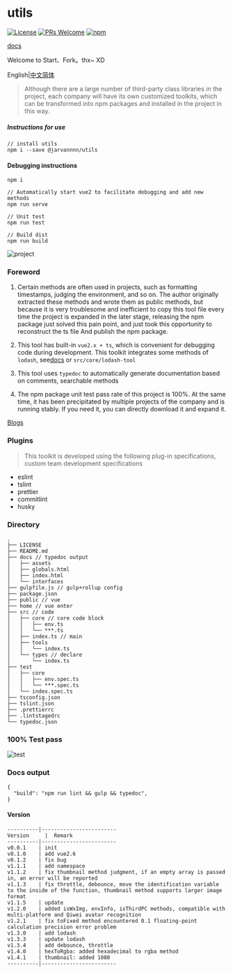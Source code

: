# utils
[![License](https://img.shields.io/badge/license-MIT-blue.svg)](LICENSE)
[![PRs Welcome](https://img.shields.io/badge/PRs-welcome-brightgreen.svg)](https://github.com/BestJarvan/utils-tools)
[![npm](https://img.shields.io/bundlephobia/min/@jarvannnn/utils/0.0.11)](https://www.npmjs.com/package/@jarvannnn/utils)

[docs](https://bestjarvan.github.io/utils-tools/)

Welcome to Start、Fork。thx~   XD

English|[中文简体](./README-ZH.md)

> Although there are a large number of third-party class libraries in the project, each company will have its own customized toolkits, which can be transformed into npm packages and installed in the project in this way.

##### Instructions for use

```
// install utils
npm i --save @jarvannnn/utils
```

#### Debugging instructions
```
npm i

// Automatically start vue2 to facilitate debugging and add new methods
npm run serve

// Unit test
npm run test

// Build dist
npm run build
```

![project](https://fastly.jsdelivr.net/gh/BestJarvan/pic-imgs/imgs/202201171509895.png)

### Foreword
1. Certain methods are often used in projects, such as formatting timestamps, judging the environment, and so on.
The author originally extracted these methods and wrote them as public methods, but because it is very troublesome and inefficient to copy this tool file every time the project is expanded in the later stage, releasing the npm package just solved this pain point, and just took this opportunity to reconstruct the ts file And publish the npm package.

2. This tool has built-in `vue2.x + ts`, which is convenient for debugging code during development.
This toolkit integrates some methods of `lodash`, see[docs](https://bestjarvan.github.io/utils-tools/docs/interfaces/lodashtool.html) or `src/core/lodash-tool`  

3. This tool uses `typedoc` to automatically generate documentation based on comments, searchable methods

4. The npm package unit test pass rate of this project is 100%. At the same time, it has been precipitated by multiple projects of the company and is running stably. If you need it, you can directly download it and expand it.

[Blogs](https://bestjarvan.gitee.io/2020/04/14/npm/Typescript+verdaccio/index.html)



### Plugins
> This toolkit is developed using the following plug-in specifications, custom team development specifications
- eslint
- tslint
- prettier
- commitlint
- husky

### Directory
```
.
├── LICENSE
├── README.md
├── docs // typedoc output
│   ├── assets
│   ├── globals.html
│   ├── index.html
│   └── interfaces
├── gulpfile.js // gulp+rollup config
├── package.json
├── public // vue
├── home // vue enter
├── src // code
│   ├── core // core code block
│   │   ├── env.ts
│   │   └── ***.ts
│   ├── index.ts // main
│   ├── tools
│   │   └── index.ts
│   └── types // declare
│       └── index.ts
├── test
│   ├── core
│   │   ├── env.spec.ts
│   │   └── ***.spec.ts
│   └── index.spec.ts
├── tsconfig.json
├── tslint.json
├── .prettierrc
├── .lintstagedrc
└── typedoc.json
```

### 100% Test pass

![test](https://fastly.jsdelivr.net/gh/BestJarvan/pic-imgs/imgs/202201171509157.png)

### Docs output
```
{
  "build": "npm run lint && gulp && typedoc",
}

```

#### Version

```
----------|------------------------
Version     |  Remark
----------|------------------------
v0.0.1    | init
v0.1.0    | add vue2.6
v0.1.2    | fix bug
v1.1.1    | add namespace
v1.1.2    | fix thumbnail method judgment, if an empty array is passed in, an error will be reported
v1.1.3    | fix throttle, debounce, move the identification variable to the inside of the function, thumbnail method supports larger image format
v1.1.5    | update
v1.2.0    | added isWxImg, envInfo, isThirdPC methods, compatible with multi-platform and Qiwei avatar recognition
v1.2.1    | fix toFixed method encountered 0.1 floating-point calculation precision error problem
v1.3.0    | add lodash
v1.3.3    | update lodash
v1.3.4    | add debounce, throttle
v1.4.0    | hexToRgba: added hexadecimal to rgba method
v1.4.1    | thumbnail: added 1080
----------|------------------------
```
